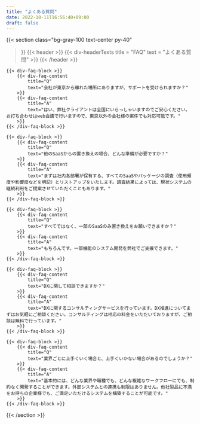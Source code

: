 ```yaml
---
title: "よくある質問"
date: 2022-10-11T16:56:40+09:00
draft: false
---
```


{{< section
    class="bg-gray-100 text-center py-40"
>}}
    {{< header >}}
        {{< div-headerTexts
            title = "FAQ"
            text = "よくある質問"
        >}}
    {{< /header >}}

    {{< div-faq-block >}}
        {{< div-faq-content
            title="Q"
            text="会社が東京から離れた場所にありますが、サポートを受けられますか？"
        >}}
        {{< div-faq-content
            title="A"
            text="はい、弊社クライアントは全国にいらっしゃいますのでご安心ください。お打ち合わせはweb会議で行いますので、東京以外の会社様の案件でも対応可能です。"
        >}}
    {{< /div-faq-block >}}

    {{< div-faq-block >}}
        {{< div-faq-content
            title="Q"
            text="他のSaaSからの置き換えの場合、どんな準備が必要ですか？"
        >}}
        {{< div-faq-content
            title="A"
            text="まずは社内各部署が保有する、すべてのSaaSやパッケージの調査（使用頻度や影響度などを明記）とリストアップをいたします。調査結果によっては、現状システムの継続利用をご提案させていただくこともあります。"
        >}}
    {{< /div-faq-block >}}

    {{< div-faq-block >}}
        {{< div-faq-content
            title="Q"
            text="すべてではなく、一部のSaaSのみ置き換えをお願いできますか？"
        >}}
        {{< div-faq-content
            title="A"
            text="もちろんです。一部機能のシステム開発を弊社でご支援できます。"
        >}}
    {{< /div-faq-block >}}

    {{< div-faq-block >}}
        {{< div-faq-content
            title="Q"
            text="DXに関して相談できますか？"
        >}}
        {{< div-faq-content
            title="A"
            text="DXに関するコンサルティングサービスを行っています。DX推進についてまずはお気軽にご相談ください。コンサルティングは相応の料金をいただいておりますが、ご相談は無料で行っています。"
        >}}
    {{< /div-faq-block >}}

    {{< div-faq-block >}}
        {{< div-faq-content
            title="Q"
            text="業界ごとに上手くいく場合と、上手くいかない場合があるのでしょうか？"
        >}}
        {{< div-faq-content
            title="A"
            text="基本的には、どんな業界や職種でも、どんな複雑なワークフローにでも、制約なく開発することができます。外部システムとの連携も制限はありません。他社製品に不満をお持ちの企業様でも、ご満足いただけるシステムを構築することが可能です。"
        >}}
    {{< /div-faq-block >}}
{{< /section >}}